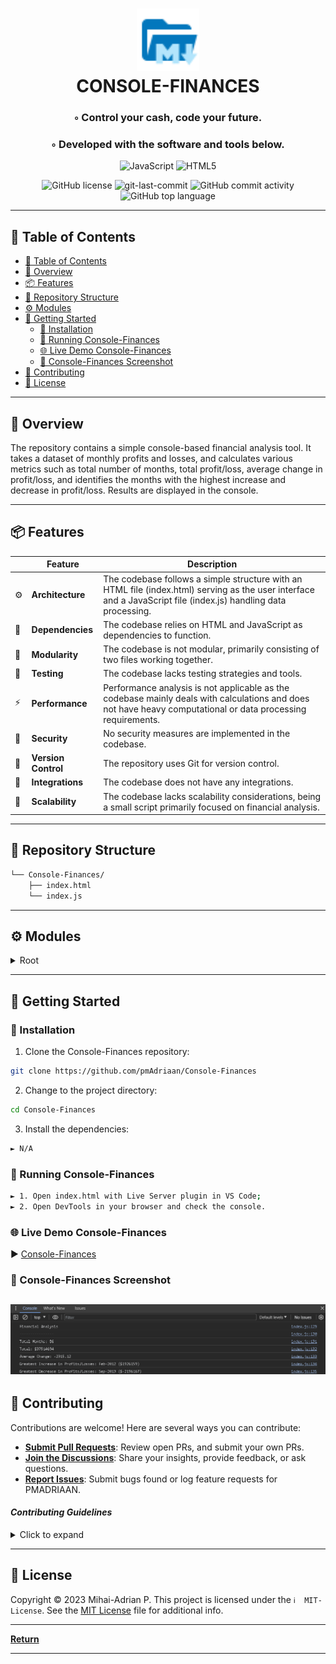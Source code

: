 <div align="center">
<h1 align="center">
<img src="https://raw.githubusercontent.com/PKief/vscode-material-icon-theme/ec559a9f6bfd399b82bb44393651661b08aaf7ba/icons/folder-markdown-open.svg" width="100" />
<br>CONSOLE-FINANCES</h1>
<h3>◦ Control your cash, code your future.</h3>
<h3>◦ Developed with the software and tools below.</h3>

<p align="center">
<img src="https://img.shields.io/badge/JavaScript-F7DF1E.svg?style=flat-square&logo=JavaScript&logoColor=black" alt="JavaScript" />
<img src="https://img.shields.io/badge/HTML5-E34F26.svg?style=flat-square&logo=HTML5&logoColor=white" alt="HTML5" />
</p>
<img src="https://img.shields.io/github/license/pmAdriaan/Console-Finances?style=flat-square&color=5D6D7E" alt="GitHub license" />
<img src="https://img.shields.io/github/last-commit/pmAdriaan/Console-Finances?style=flat-square&color=5D6D7E" alt="git-last-commit" />
<img src="https://img.shields.io/github/commit-activity/m/pmAdriaan/Console-Finances?style=flat-square&color=5D6D7E" alt="GitHub commit activity" />
<img src="https://img.shields.io/github/languages/top/pmAdriaan/Console-Finances?style=flat-square&color=5D6D7E" alt="GitHub top language" />
</div>

---

## 📖 Table of Contents
- [📖 Table of Contents](#-table-of-contents)
- [📍 Overview](#-overview)
- [📦 Features](#-features)
- [📂 Repository Structure](#-repository-structure)
- [⚙️ Modules](#%EF%B8%8F-modules)
- [🚀 Getting Started](#-getting-started)
    - [🔧 Installation](#-installation)
    - [🤖 Running Console-Finances](#-running-console-finances)
    - [🌐 Live Demo Console-Finances](#-live-demo-console-finances)
    - [📸 Console-Finances Screenshot](#-console-finances-screenshot)
- [🤝 Contributing](#-contributing)
- [📄 License](#-license)

---


## 📍 Overview

The repository contains a simple console-based financial analysis tool. It takes a dataset of monthly profits and losses, and calculates various metrics such as total number of months, total profit/loss, average change in profit/loss, and identifies the months with the highest increase and decrease in profit/loss. Results are displayed in the console.

---

## 📦 Features

|     | Feature           | Description                                                                                                                                                 |
|-----|-------------------|-------------------------------------------------------------------------------------------------------------------------------------------------------------|
| ⚙️  | **Architecture**  | The codebase follows a simple structure with an HTML file (index.html) serving as the user interface and a JavaScript file (index.js) handling data processing.                                                   |
| 🔗  | **Dependencies**  | The codebase relies on HTML and JavaScript as dependencies to function.                                                                                     |
| 🧩  | **Modularity**    | The codebase is not modular, primarily consisting of two files working together.                                                                    |
| 🧪  | **Testing**       | The codebase lacks testing strategies and tools.                                                                                                            |
| ⚡️   | **Performance**   | Performance analysis is not applicable as the codebase mainly deals with calculations and does not have heavy computational or data processing requirements. |
| 🔐  | **Security**      | No security measures are implemented in the codebase.                                                                                               |
| 🔀  | **Version Control** | The repository uses Git for version control.                                                                                               |
| 🔌  | **Integrations**  | The codebase does not have any integrations.                                                                                                        |
| 📶  | **Scalability**   | The codebase lacks scalability considerations, being a small script primarily focused on financial analysis.                                               |

---


## 📂 Repository Structure

```sh
└── Console-Finances/
    ├── index.html
    └── index.js

```

---


## ⚙️ Modules

<details closed><summary>Root</summary>

| File                                                                             | Summary                                                                                                                                                                                                                                                                                                                                                     |
| ---                                                                              | ---                                                                                                                                                                                                                                                                                                                                                         |
| [index.html](https://github.com/pmAdriaan/Console-Finances/blob/main/index.html) | The code is a basic HTML file with an associated JavaScript file. The HTML file contains a title and a heading, instructing the user to open the console. The JavaScript file is included in the HTML file and will be executed when the page loads.                                                                                                        |
| [index.js](https://github.com/pmAdriaan/Console-Finances/blob/main/index.js)     | The code performs financial analysis on a dataset of monthly profits and losses. It calculates the total number of months, the sum of all profits and losses, the average change in profit/loss over the given period, and identifies the months with the greatest increase and decrease in profit/loss. The results are then printed to the console. |

</details>

---

## 🚀 Getting Started

### 🔧 Installation

1. Clone the Console-Finances repository:
```sh
git clone https://github.com/pmAdriaan/Console-Finances
```

2. Change to the project directory:
```sh
cd Console-Finances
```

3. Install the dependencies:
```sh
► N/A
```

### 🤖 Running Console-Finances

```sh
► 1. Open index.html with Live Server plugin in VS Code;
► 2. Open DevTools in your browser and check the console.
```

### 🌐 Live Demo Console-Finances
► [Console-Finances](https://pmadriaan.github.io/Console-Finances/)


### 📸 Console-Finances Screenshot

![Console-Finances Screenshot](./images/Console-Finances_screenshot.png?raw=true "Bootstrap-Portfolio")
---

## 🤝 Contributing

Contributions are welcome! Here are several ways you can contribute:

- **[Submit Pull Requests](https://github.com/pmAdriaan/Console-Finances/blob/main/CONTRIBUTING.md)**: Review open PRs, and submit your own PRs.
- **[Join the Discussions](https://github.com/pmAdriaan/Console-Finances/discussions)**: Share your insights, provide feedback, or ask questions.
- **[Report Issues](https://github.com/pmAdriaan/Console-Finances/issues)**: Submit bugs found or log feature requests for PMADRIAAN.

#### *Contributing Guidelines*

<details closed>
<summary>Click to expand</summary>

1. **Fork the Repository**: Start by forking the project repository to your GitHub account.
2. **Clone Locally**: Clone the forked repository to your local machine using a Git client.
   ```sh
   git clone <your-forked-repo-url>
   ```
3. **Create a New Branch**: Always work on a new branch, giving it a descriptive name.
   ```sh
   git checkout -b new-feature-x
   ```
4. **Make Your Changes**: Develop and test your changes locally.
5. **Commit Your Changes**: Commit with a clear and concise message describing your updates.
   ```sh
   git commit -m 'Implemented new feature x.'
   ```
6. **Push to GitHub**: Push the changes to your forked repository.
   ```sh
   git push origin new-feature-x
   ```
7. **Submit a Pull Request**: Create a PR against the original project repository. Clearly describe the changes and their motivations.

Once your PR is reviewed and approved, it will be merged into the main branch.

</details>

---

## 📄 License


Copyright © 2023 Mihai-Adrian P.
This project is licensed under the `ℹ️  MIT-License`. See the [MIT License](https://github.com/pmAdriaan/Console-Finances/blob/main/LICENSE) file for additional info.

---

[**Return**](#Top)

---
